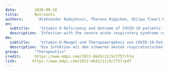 ```yaml
---
date:        2020-09-18
title:       Nutrients 
authors:      'Aleksandar Radujkovic, Theresa Hippchen, Shilpa Tiwari-Heckler, Saida Dreher, Monica Boxberger & Uta Merle'
en:
  subtitle:    'Vitamin D Deficiency and Outcome of COVID-19 patients'
  description: 'Infection with the severe acute respiratory syndrome coronavirus-2 (SARS-CoV-2) poses an enormous challenge to health care systems throughout the world. Without causal treatment, identification of modifiable prognostic factors may help to improve outcomes. To explore possible associations of vitamin D (VitD) status with disease severity and survival, we studied 185 patients diagnosed with coronavirus disease 2019 (COVID-19) and treated at our center. VitD status at first presentation was assessed retrospectively using accredited laboratory methods. VitD deficiency was defined as serum total 25-hydroxyvitamin D level < 12 ng/mL (<30 nM). Primary endpoint was severe course of disease (i.e., need for invasive mechanical ventilation and/or death, IMV/D). Within a median observation period of 66 days (range 2–92), 23 patients required IMV. A total of 28 patients had IMV/D, including 16 deaths. 93 (50%) patients required hospitalization (inpatient subgroup). A total of 41 (22%) patients were VitD deficient. When adjusted for age, gender, and comorbidities, VitD deficiency was associated with higher risk of IMV/D and death (HR 6.12, 95% CI 2.79–13.42, p < 0.001 and HR 14.73, 95% CI 4.16–52.19, p < 0.001, respectively). Similar correlations were observed in the inpatient subgroup. Our study demonstrates an association between VitD deficiency and severity/mortality of COVID-19, highlighting the need for interventional studies on VitD supplementation in SARS-CoV-2 infected individuals.'
de: 
  subtitle:    'Vitamin-D-Mangel und Therapieergebnis von COVID-19-Patienten'
  description: 'Die Infektion mit dem schweren akuten respiratorischen Syndrom Coronavirus-2 (SARS-CoV-2) stellt eine enorme Herausforderung für die Gesundheitssysteme in aller Welt dar. Ohne kausale Behandlung kann die Identifizierung veränderbarer prognostischer Faktoren dazu beitragen, die Ergebnisse zu verbessern. Um mögliche Zusammenhänge zwischen dem Vitamin-D-Status (VitD) und dem Schweregrad der Erkrankung und dem Überleben zu untersuchen, haben wir 185 Patienten untersucht, bei denen die Coronavirus-Krankheit 2019 (COVID-19) diagnostiziert und in unserem Zentrum behandelt wurde. Der Vitamin-D-Status bei der Erstvorstellung wurde retrospektiv mit akkreditierten Labormethoden ermittelt. VitD-Mangel wurde definiert als Serum-Gesamt-25-Hydroxyvitamin-D-Spiegel < 12 ng/ml (<30 nM). Primärer Endpunkt war der schwere Krankheitsverlauf (d. h. die Notwendigkeit einer invasiven mechanischen Beatmung und/oder der Tod, IMV/D). Innerhalb eines medianen Beobachtungszeitraums von 66 Tagen (Bereich 2-92) benötigten 23 Patienten eine IMV. Insgesamt 28 Patienten hatten IMV/D, darunter 16 Todesfälle. 93 (50 %) Patienten benötigten einen Krankenhausaufenthalt (stationäre Untergruppe). Insgesamt 41 (22 %) Patienten wiesen einen VitD-Mangel auf. Bereinigt um Alter, Geschlecht und Begleiterkrankungen war VitD-Mangel mit einem höheren Risiko für IMV/D und Tod verbunden (HR 6,12, 95% CI 2,79-13,42, p < 0,001 bzw. HR 14,73, 95% CI 4,16-52,19, p < 0,001). Ähnliche Korrelationen beobachteten wir in der stationären Untergruppe. Unsere Studie zeigt einen Zusammenhang zwischen VitD-Mangel und Schweregrad/Mortalität von COVID-19 und unterstreicht die Notwendigkeit von Interventionsstudien zur VitD-Supplementierung bei mit SARS-CoV-2 infizierten Personen.'
group:       "Therapeutics"
credit:      https://www.mdpi.com/2072-6643/12/9/2757/htm
link:       https://www.mdpi.com/2072-6643/12/9/2757/pdf
---
```

<object data="{{ page.link }}" style='height:calc(100vh - 400px); width: 100%' type='application/pdf'></object>